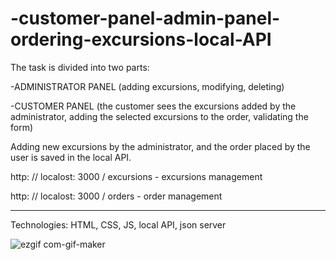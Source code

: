 # -customer-panel-admin-panel-ordering-excursions-local-API


The task is divided into two parts:

-ADMINISTRATOR PANEL
(adding excursions, modifying, deleting)

-CUSTOMER PANEL
(the customer sees the excursions added by the administrator, adding the selected excursions to the order, validating the form)



Adding new excursions by the administrator, and the order placed by the user is saved in the local API.

http: // localost: 3000 / excursions - excursions management

http: // localost: 3000 / orders - order management


--------------------
Technologies: HTML, CSS, JS, local API, json server



![ezgif com-gif-maker](https://user-images.githubusercontent.com/59742201/105610005-3aabe000-5dad-11eb-8deb-10b744155be0.gif)
